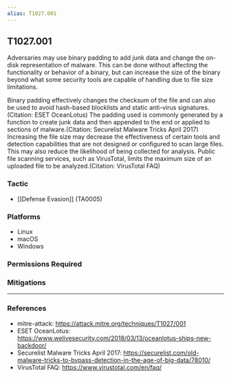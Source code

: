 ```yaml
---
alias: T1027.001
---
```


## T1027.001

Adversaries may use binary padding to add junk data and change the on-disk representation of malware. This can be done without affecting the functionality or behavior of a binary, but can increase the size of the binary beyond what some security tools are capable of handling due to file size limitations. 

Binary padding effectively changes the checksum of the file and can also be used to avoid hash-based blocklists and static anti-virus signatures.(Citation: ESET OceanLotus) The padding used is commonly generated by a function to create junk data and then appended to the end or applied to sections of malware.(Citation: Securelist Malware Tricks April 2017) Increasing the file size may decrease the effectiveness of certain tools and detection capabilities that are not designed or configured to scan large files. This may also reduce the likelihood of being collected for analysis. Public file scanning services, such as VirusTotal, limits the maximum size of an uploaded file to be analyzed.(Citation: VirusTotal FAQ) 


### Tactic
- [[Defense Evasion]] (TA0005)

### Platforms
- Linux
- macOS
- Windows

### Permissions Required

### Mitigations


---
### References

- mitre-attack: https://attack.mitre.org/techniques/T1027/001
- ESET OceanLotus: https://www.welivesecurity.com/2018/03/13/oceanlotus-ships-new-backdoor/
- Securelist Malware Tricks April 2017: https://securelist.com/old-malware-tricks-to-bypass-detection-in-the-age-of-big-data/78010/
- VirusTotal FAQ: https://www.virustotal.com/en/faq/
